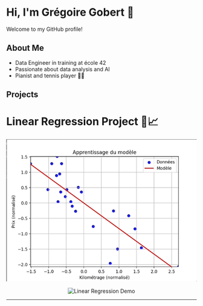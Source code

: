 # Hi, I'm Grégoire Gobert 👋

Welcome to my GitHub profile!


## About Me
- Data Engineer in training at école 42
- Passionate about data analysis and AI
- Pianist and tennis player 🎹🎾

## Projects
# Linear Regression Project 🚗📈
![Linear Regression Demo](https://github.com/gregoiregobert/Linear-regression/blob/main/assets/linear_reg.gif?raw=true)


<p align="center">
  <img src="assets/linear_reg.gif" alt="Linear Regression Demo" width="600"/>
</p>

---

